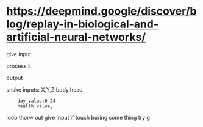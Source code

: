 # https://deepmind.google/discover/blog/replay-in-biological-and-artificial-neural-networks/
give input

process it

output 


snake
inputs: X,Y,Z
        body,head

        day_value:0-24
        health value,


loop thorw out 
give input 
    if touch buring some thing try g